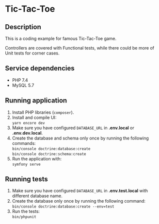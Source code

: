 # Tic-Tac-Toe

## Description
This is a coding example for famous Tic-Tac-Toe game.

Controllers are covered with Functional tests, while there could be more of Unit tests for corner cases.

## Service dependencies
- PHP 7.4
- MySQL 5.7

## Running application
1. Install PHP libraries (`composer`).
1. Install and compile UI:  
   `yarn encore dev`
1. Make sure you have configured `DATABASE_URL` in **.env.local** or **.env.dev.local**.
1. Create the database and schema only once by running the following commands:  
   `bin/console doctrine:database:create`  
   `bin/console doctrine:schema:create`
1. Run the application with:  
   `symfony serve`

## Running tests
1. Make sure you have configured `DATABASE_URL` in **.env.test.local** with different database name.
1. Create the database only once by running the following command:  
   `bin/console doctrine:database:create --env=test`
1. Run the tests:  
   `bin/phpunit`
